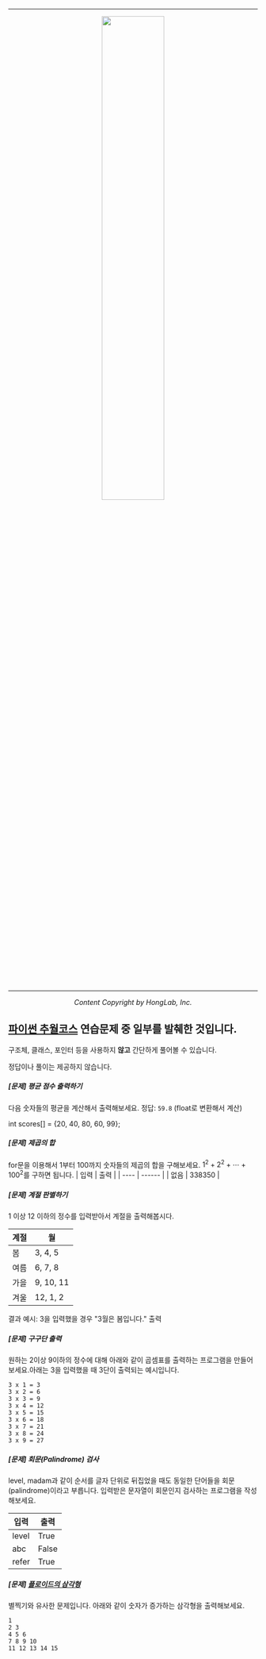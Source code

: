___
<a href='https://honglab.co.kr'><p style="text-align:center;"><img src='https://lh3.googleusercontent.com/lY3ySXooSmwsq5r-mRi7uiypbo0Vez6pmNoQxMFhl9fmZJkRHu5lO2vo7se_0YOzgmDyJif9fi4_z0o3ZFdwd8NVSWG6Ea80uWaf3pOHpR4GHGDV7kaFeuHR3yAjIJjDgfXMxsvw=w2400'  class="center" width="50%" height="50%"/></p></a>
___
<center><em>Content Copyright by HongLab, Inc.</em></center>

## [파이썬 추월코스](https://honglab.co.kr/courses/python) 연습문제 중 일부를 발췌한 것입니다.

구조체, 클래스, 포인터 등을 사용하지 **않고** 간단하게 풀어볼 수 있습니다.

정답이나 풀이는 제공하지 않습니다.

##### [문제] 평균 점수 출력하기

다음 숫자들의 평균을 계산해서 출력해보세요.
정답: ```59.8``` (float로 변환해서 계산)

int scores[] = {20, 40, 80, 60, 99};

##### [문제] 제곱의 합

for문을 이용해서 1부터 100까지 숫자들의 제곱의 합을 구해보세요.
$1^2 + 2^2 + \cdots + 100^2$를 구하면 됩니다.
| 입력 | 출력   |
| ---- | ------ |
| 없음 | 338350 |

##### [문제] 계절 판별하기
1 이상 12 이하의 정수를 입력받아서 계절을 출력해봅시다.
    
| 계절 | 월        |
| ---- | --------- |
| 봄   | 3, 4, 5   |
| 여름 | 6, 7, 8   |
| 가을 | 9, 10, 11 |
| 겨울 | 12, 1, 2  |

결과 예시: 3을 입력했을 경우 "3월은 봄입니다." 출력

##### [문제] 구구단 출력

원하는 2이상 9이하의 정수에 대해 아래와 같이 곱셈표를 출력하는 프로그램을 만들어 보세요.아래는 3을 입력했을 때 3단이 출력되는 예시입니다.
```
3 x 1 = 3
3 x 2 = 6
3 x 3 = 9
3 x 4 = 12
3 x 5 = 15
3 x 6 = 18
3 x 7 = 21
3 x 8 = 24
3 x 9 = 27
```

##### [문제] 회문(Palindrome) 검사

level, madam과 같이 순서를 글자 단위로 뒤집었을 때도 동일한 단어들을 회문(palindrome)이라고 부릅니다. 입력받은 문자열이 회문인지 검사하는 프로그램을 작성해보세요.

| 입력  | 출력  |
| ----- | ----- |
| level | True  |
| abc   | False |
| refer | True  |

##### [문제] [플로이드의 삼각형](https://ko.wikipedia.org/wiki/%ED%94%8C%EB%A1%9C%EC%9D%B4%EB%93%9C%EC%9D%98_%EC%82%BC%EA%B0%81%ED%98%95)

별찍기와 유사한 문제입니다. 아래와 같이 숫자가 증가하는 삼각형을 출력해보세요.
```
1 
2 3 
4 5 6 
7 8 9 10 
11 12 13 14 15
```


